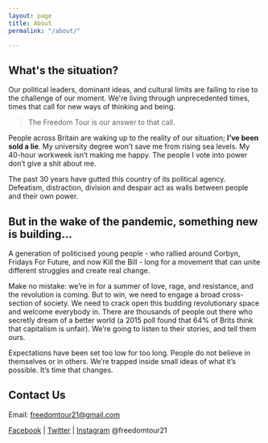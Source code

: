 ```yaml
---
layout: page
title: About
permalink: "/about/"

---
```

## What's the situation?

Our political leaders, dominant ideas, and cultural limits are failing to rise to the challenge of our moment. We're living through unprecedented times, times that call for new ways of thinking and being.

> The Freedom Tour is our answer to that call.

People across Britain are waking up to the reality of our situation; **I’ve been sold a lie**. My university degree won’t save me from rising sea levels. My 40-hour workweek isn’t making me happy. The people I vote into power don’t give a shit about me.

The past 30 years have gutted this country of its political agency. Defeatism, distraction, division and despair act as walls between people and their own power.

## But in the wake of the pandemic, something new is building...

A generation of politicised young people - who rallied around Corbyn, Fridays For Future, and now Kill the Bill - long for a movement that can unite different struggles and create real change.

Make no mistake: we’re in for a summer of love, rage, and resistance, and the revolution is coming. But to win, we need to engage a broad cross-section of society. We need to crack open this budding revolutionary space and welcome everybody in. There are thousands of people out there who secretly dream of a better world (a 2015 poll found that 64% of Brits think that capitalism is unfair). We’re going to listen to their stories, and tell them ours.

Expectations have been set too low for too long. People do not believe in themselves or in others. We’re trapped inside small ideas of what it’s possible.
It’s time that changes.

## Contact Us

Email: freedomtour21@gmail.com

[Facebook](https://www.facebook.com/freedomtour21) | [Twitter](https://twitter.com/freedomtour21) | [Instagram](https://www.instagram.com/freedomtour21/) @freedomtour21